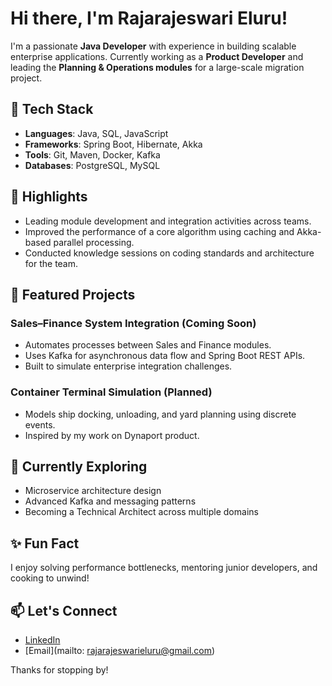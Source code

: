 # Hi there, I'm Rajarajeswari Eluru!

I'm a passionate **Java Developer** with experience in building scalable enterprise applications. Currently working as a **Product Developer** and leading the **Planning & Operations modules** for a large-scale migration project.

## 🚀 Tech Stack
- **Languages**: Java, SQL, JavaScript
- **Frameworks**: Spring Boot, Hibernate, Akka
- **Tools**: Git, Maven, Docker, Kafka
- **Databases**: PostgreSQL, MySQL

## 🌟 Highlights
- Leading module development and integration activities across teams.
- Improved the performance of a core algorithm using caching and Akka-based parallel processing.
- Conducted knowledge sessions on coding standards and architecture for the team.

## 📂 Featured Projects

### Sales–Finance System Integration (Coming Soon)
- Automates processes between Sales and Finance modules.
- Uses Kafka for asynchronous data flow and Spring Boot REST APIs.
- Built to simulate enterprise integration challenges.

### Container Terminal Simulation (Planned)
- Models ship docking, unloading, and yard planning using discrete events.
- Inspired by my work on Dynaport product.

## 🧠 Currently Exploring
- Microservice architecture design
- Advanced Kafka and messaging patterns
- Becoming a Technical Architect across multiple domains

## ✨ Fun Fact
I enjoy solving performance bottlenecks, mentoring junior developers, and cooking to unwind!

## 📫 Let's Connect
- [LinkedIn](https://www.linkedin.com/in/rajarajeswarieluru)
- [Email](mailto: rajarajeswarieluru@gmail.com)

Thanks for stopping by!
